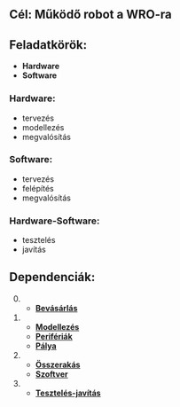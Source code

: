 ## Cél: Működő robot a WRO-ra


## Feladatkörök:
- **Hardware**
- **Software**

### Hardware:
- tervezés
- modellezés
- megvalósítás

### Software:
- tervezés
- felépítés
- megvalósítás

### Hardware-Software:
- tesztelés
- javítás


## Dependenciák:

0. - **[Bevásárlás](bevasarlas.md)**


1. - **[Modellezés](modellezes.md)**
   - **[Perifériák](preiferiak.md)**
   - **[Pálya](palya.md)**


2. - **[Összerakás](osszerakas.md)**
   - **[Szoftver](szoftver.md)**


3. - **[Tesztelés-javítás](teszt.md)**